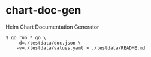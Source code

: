 # chart-doc-gen
Helm Chart Documentation Generator

```console
$ go run *.go \
    -d=./testdata/doc.json \
    -v=./testdata/values.yaml > ./testdata/README.md
```
